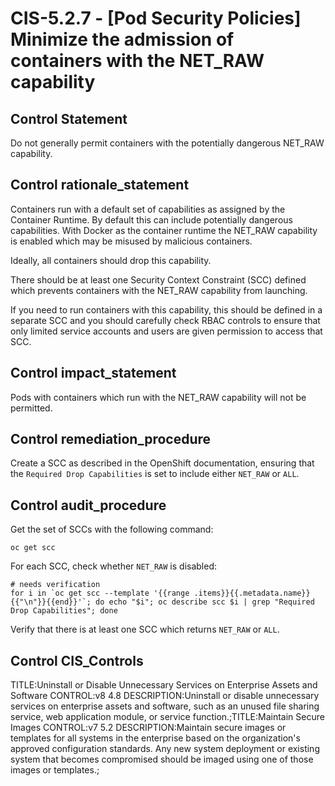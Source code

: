# CIS-5.2.7 - \[Pod Security Policies\] Minimize the admission of containers with the NET_RAW capability

## Control Statement

Do not generally permit containers with the potentially dangerous NET_RAW capability.

## Control rationale_statement

Containers run with a default set of capabilities as assigned by the Container Runtime. By default this can include potentially dangerous capabilities. With Docker as the container runtime the NET_RAW capability is enabled which may be misused by malicious containers.

Ideally, all containers should drop this capability.

There should be at least one Security Context Constraint (SCC) defined which prevents containers with the NET_RAW capability from launching.

If you need to run containers with this capability, this should be defined in a separate SCC and you should carefully check RBAC controls to ensure that only limited service accounts and users are given permission to access that SCC.

## Control impact_statement

Pods with containers which run with the NET_RAW capability will not be permitted.

## Control remediation_procedure

Create a SCC as described in the OpenShift documentation, ensuring that the `Required Drop Capabilities` is set to include either `NET_RAW` or `ALL`.

## Control audit_procedure

Get the set of SCCs with the following command:

```
oc get scc
```

For each SCC, check whether `NET_RAW` is disabled:

```
# needs verification
for i in `oc get scc --template '{{range .items}}{{.metadata.name}}{{"\n"}}{{end}}'`; do echo "$i"; oc describe scc $i | grep "Required Drop Capabilities"; done
```

Verify that there is at least one SCC which returns `NET_RAW` or `ALL`.

## Control CIS_Controls

TITLE:Uninstall or Disable Unnecessary Services on Enterprise Assets and Software CONTROL:v8 4.8 DESCRIPTION:Uninstall or disable unnecessary services on enterprise assets and software, such as an unused file sharing service, web application module, or service function.;TITLE:Maintain Secure Images CONTROL:v7 5.2 DESCRIPTION:Maintain secure images or templates for all systems in the enterprise based on the organization's approved configuration standards. Any new system deployment or existing system that becomes compromised should be imaged using one of those images or templates.;
